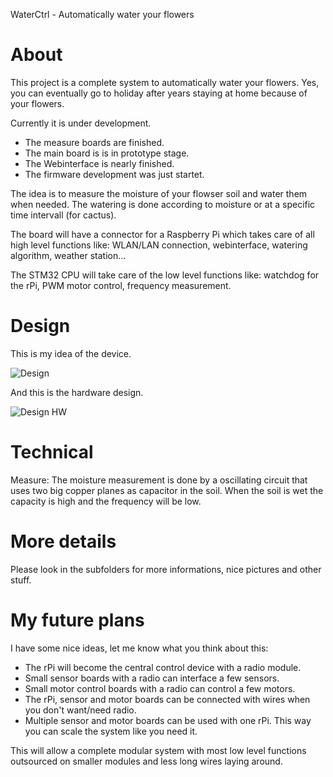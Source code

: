 WaterCtrl - Automatically water your flowers

# About
This project is a complete system to automatically
water your flowers. Yes, you can eventually go to holiday after years staying at home
because of your flowers.

Currently it is under development.
- The measure boards are finished.
- The main board is is in prototype stage.
- The Webinterface is nearly finished.
- The firmware development was just startet.

The idea is to measure the moisture of your flowser soil and
water them when needed. The watering is done according to moisture
or at a specific time intervall (for cactus).

The board will have a connector for a Raspberry Pi
which takes care of all high level functions like:
WLAN/LAN connection, webinterface, watering algorithm, weather station... 

The STM32 CPU will take care of the low level functions like:
watchdog for the rPi, PWM motor control, frequency measurement.

# Design
This is my idea of the device.

![Design](https://cdn.rawgit.com/janhieber/WaterCtrl/master/docu/Design.png)

And this is the hardware design.

![Design HW](https://cdn.rawgit.com/janhieber/WaterCtrl/master/docu/Design%20Hardware.png)


# Technical
Measure:
The moisture measurement is done by a oscillating circuit that uses two
big copper planes as capacitor in the soil.
When the soil is wet the capacity is high and the frequency will be low.

# More details
Please look in the subfolders for more informations,
nice pictures and other stuff.

# My future plans
I have some nice ideas, let me know what you think about this:

- The rPi will become the central control device with a radio module.
- Small sensor boards with a radio can interface a few sensors.
- Small motor control boards with a radio can control a few motors.
- The rPi, sensor and motor boards can be connected with wires when you don't want/need
  radio.
- Multiple sensor and motor boards can be used with one rPi. This way
  you can scale the system like you need it.

This will allow a complete modular system with most low level functions outsourced on
smaller modules and less long wires laying around.
